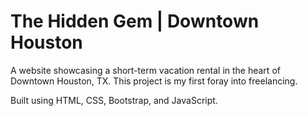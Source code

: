 # The Hidden Gem | Downtown Houston

A website showcasing a short-term vacation rental in the heart of Downtown Houston, TX. This project is my first foray into freelancing.

Built using HTML, CSS, Bootstrap, and JavaScript.
